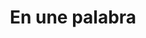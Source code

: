 ---
title: "En une palabra"
description: "Wheel of Heaven is a knowledge base exploring the working hypothesis that life on Earth was intelligently designed by an extraterrestrial civilization, the so-called Elohim."
weight: 100
---